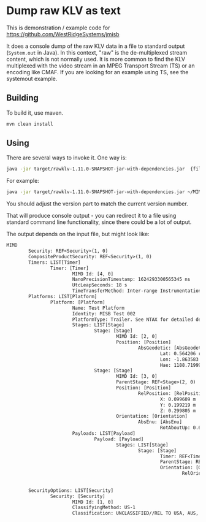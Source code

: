 # Dump raw KLV as text

This is demonstration / example code for <https://github.com/WestRidgeSystems/jmisb>

It does a console dump of the raw KLV data in a file to standard output (`System.out` in Java). In this context, "raw" is the de-multiplexed stream content,
which is not normally used. It is more common to find the KLV multiplexed with the video stream in an MPEG Transport Stream (TS) or an encoding like CMAF.
If you are looking for an example using TS, see the systemout example.

## Building

To build it, use maven.

``` sh
mvn clean install
```

## Using

There are several ways to invoke it. One way is:

``` sh
java -jar target/rawklv-1.11.0-SNAPSHOT-jar-with-dependencies.jar  {filename}
```

For example:

``` sh
java -jar target/rawklv-1.11.0-SNAPSHOT-jar-with-dependencies.jar ~/MIMD_0.01.bin
```

You should adjust the version part to match the current version number.

That will produce console output - you can redirect it to a file using standard command line functionality,
since there could be a lot of output.

The output depends on the input file, but might look like:

``` txt
MIMD
        Security: REF<Security>(1, 0)
        CompositeProductSecurity: REF<Security>(1, 0)
        Timers: LIST[Timer]
                Timer: [Timer]
                        MIMD Id: [4, 0]
                        NanoPrecisionTimestamp: 1624293300565345 ns
                        UtcLeapSeconds: 18 s
                        TimeTransferMethod: Inter-range Instrumentation Group (IRIG-B)
        Platforms: LIST[Platform]
                Platform: [Platform]
                        Name: Test Platform
                        Identity: MISB Test 002
                        PlatformType: Trailer. See NTAX for detailed description
                        Stages: LIST[Stage]
                                Stage: [Stage]
                                        MIMD Id: [2, 0]
                                        Position: [Position]
                                                AbsGeodetic: [AbsGeodetic]
                                                        Lat: 0.564206 rad
                                                        Lon: -1.863583 rad
                                                        Hae: 1188.719999 m
                                Stage: [Stage]
                                        MIMD Id: [3, 0]
                                        ParentStage: REF<Stage>(2, 0)
                                        Position: [Position]
                                                RelPosition: [RelPosition]
                                                        X: 0.099609 m
                                                        Y: 0.199219 m
                                                        Z: 0.299805 m
                                        Orientation: [Orientation]
                                                AbsEnu: [AbsEnu]
                                                        RotAboutUp: 0.610865 rad
                        Payloads: LIST[Payload]
                                Payload: [Payload]
                                        Stages: LIST[Stage]
                                                Stage: [Stage]
                                                        Timer: REF<Timer>(4, 0)
                                                        ParentStage: REF<Stage>(3, 0)
                                                        Orientation: [Orientation]
                                                                RelOrientation: [RelOrientation]
                                                                        Alpha: 2.617994 rad
                                                                        Beta: 0.959931 rad
        SecurityOptions: LIST[Security]
                Security: [Security]
                        MIMD Id: [1, 0]
                        ClassifyingMethod: US-1
                        Classification: UNCLASSIFIED//REL TO USA, AUS, CAN, GBR
```
